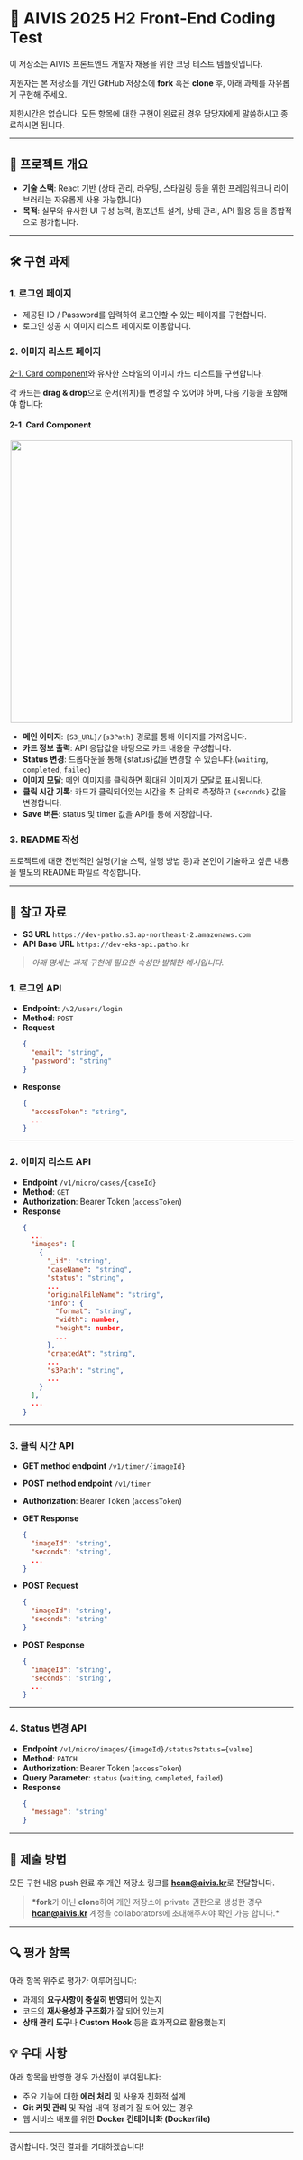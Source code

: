 # 🚀 AIVIS 2025 H2 Front-End Coding Test

이 저장소는 AIVIS 프론트엔드 개발자 채용을 위한 코딩 테스트 템플릿입니다.

지원자는 본 저장소를 개인 GitHub 저장소에 **fork** 혹은 **clone** 후, 아래 과제를 자유롭게 구현해 주세요.

제한시간은 없습니다. 모든 항목에 대한 구현이 왼료된 경우 담당자에게 말씀하시고 종료하시면 됩니다.

---

## 📌 프로젝트 개요

- **기술 스택**: React 기반
  (상태 관리, 라우팅, 스타일링 등을 위한 프레임워크나 라이브러리는 자유롭게 사용 가능합니다)
- **목적**: 실무와 유사한 UI 구성 능력, 컴포넌트 설계, 상태 관리, API 활용 등을 종합적으로 평가합니다.

---

## 🛠 구현 과제

### 1. 로그인 페이지

- 제공된 ID / Password를 입력하여 로그인할 수 있는 페이지를 구현합니다.
- 로그인 성공 시 이미지 리스트 페이지로 이동합니다.

### 2. 이미지 리스트 페이지

[2-1. Card component](#card-component)와 유사한 스타일의 이미지 카드 리스트를 구현합니다.

각 카드는 **drag & drop**으로 순서(위치)를 변경할 수 있어야 하며, 다음 기능을 포함해야 합니다:

#### 2-1. Card Component

<div align="center">
    <img src="./card-example.jpg" height="500">
</div>

- **메인 이미지**:
  `{S3_URL}/{s3Path}` 경로를 통해 이미지를 가져옵니다.
- **카드 정보 출력**:
  API 응답값을 바탕으로 카드 내용을 구성합니다.
- **Status 변경**:
  드롭다운을 통해 {status}값을 변경할 수 있습니다.(`waiting`, `completed`, `failed`)
- **이미지 모달**:
  메인 이미지를 클릭하면 확대된 이미지가 모달로 표시됩니다.
- **클릭 시간 기록**:
  카드가 클릭되어있는 시간을 초 단위로 측정하고 `{seconds}` 값을 변경합니다.
- **Save 버튼**:
  status 및 timer 값을 API를 통해 저장합니다.

### 3. README 작성

프로젝트에 대한 전반적인 설명(기술 스택, 실행 방법 등)과 본인이 기술하고 싶은 내용을 별도의 README 파일로 작성합니다.

---

## 🔗 참고 자료

- **S3 URL**
  `https://dev-patho.s3.ap-northeast-2.amazonaws.com`
- **API Base URL**
  `https://dev-eks-api.patho.kr`

> _아래 명세는 과제 구현에 필요한 속성만 발췌한 예시입니다._

### 1. 로그인 API

- **Endpoint**: `/v2/users/login`
- **Method**: `POST`
- **Request**
  ```json
  {
    "email": "string",
    "password": "string"
  }
  ```
- **Response**
  ```json
  {
    "accessToken": "string",
    ...
  }
  ```

---

### 2. 이미지 리스트 API

- **Endpoint**
  `/v1/micro/cases/{caseId}`
- **Method**: `GET`
- **Authorization**: Bearer Token (`accessToken`)
- **Response**
  ```json
  {
    ...
    "images": [
      {
        "_id": "string",
        "caseName": "string",
        "status": "string",
        ...
        "originalFileName": "string",
        "info": {
          "format": "string",
          "width": number,
          "height": number,
          ...
        },
        "createdAt": "string",
        ...
        "s3Path": "string",
        ...
      }
    ],
    ...
  }
  ```

---

### 3. 클릭 시간 API

- **GET method endpoint** `/v1/timer/{imageId}`
- **POST method endpoint** `/v1/timer`
- **Authorization**: Bearer Token (`accessToken`)

- **GET Response**

  ```json
  {
    "imageId": "string",
    "seconds": "string",
    ...
  }
  ```

- **POST Request**

  ```json
  {
    "imageId": "string",
    "seconds": "string"
  }
  ```

- **POST Response**
  ```json
  {
    "imageId": "string",
    "seconds": "string",
    ...
  }
  ```

---

### 4. Status 변경 API

- **Endpoint**
  `/v1/micro/images/{imageId}/status?status={value}`
- **Method**: `PATCH`
- **Authorization**: Bearer Token (`accessToken`)
- **Query Parameter**: `status` (`waiting`, `completed`, `failed`)
- **Response**
  ```json
  {
    "message": "string"
  }
  ```

---

## 📮 제출 방법

모든 구현 내용 push 완료 후 개인 저장소 링크를 **hcan@aivis.kr**로 전달합니다.

> **\*fork**가 아닌 **clone**하여 개인 저장소에 private 권한으로 생성한 경우 **hcan@aivis.kr** 계정을 collaborators에 초대해주셔야 확인 가능 합니다.\*

---

## 🔍 평가 항목

아래 항목 위주로 평가가 이루어집니다:

- 과제의 **요구사항이 충실히 반영**되어 있는지
- 코드의 **재사용성과 구조화**가 잘 되어 있는지
- **상태 관리 도구**나 **Custom Hook** 등을 효과적으로 활용했는지

## 💡 우대 사항

아래 항목을 반영한 경우 가산점이 부여됩니다:

- 주요 기능에 대한 **에러 처리** 및 사용자 친화적 설계
- **Git 커밋 관리** 및 작업 내역 정리가 잘 되어 있는 경우
- 웹 서비스 배포를 위한 **Docker 컨테이너화 (Dockerfile)**

---

감사합니다. 멋진 결과를 기대하겠습니다!

